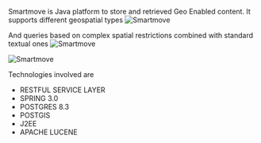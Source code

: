 Smartmove is Java platform to store and retrieved Geo Enabled content. 
It supports different geospatial types
![Smartmove](http://www.mccalv.com/smartmove/smartmove-1.png)

And queries based on complex spatial restrictions combined with standard textual ones
![Smartmove](http://www.mccalv.com/smartmove/smartmove-2.png)

![Smartmove](http://www.mccalv.com/smartmove/smartmove-3.png)

Technologies involved are 
* RESTFUL SERVICE LAYER 
* SPRING 3.0
* POSTGRES 8.3
* POSTGIS
* J2EE
* APACHE LUCENE 

